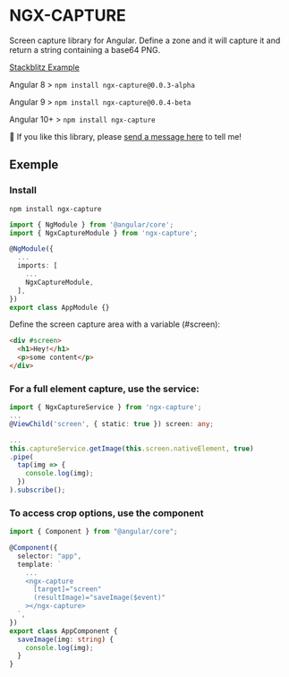 # NGX-CAPTURE

Screen capture library for Angular.
Define a zone and it will capture it and return a string containing a base64 PNG.

[Stackblitz Example](https://ngx-capture-example-12.stackblitz.io)

Angular 8 > `npm install ngx-capture@0.0.3-alpha`

Angular 9 > `npm install ngx-capture@0.0.4-beta`

Angular 10+ > `npm install ngx-capture`

💪 If you like this library, please [send a message here](https://twitter.com/tmalicet) to tell me!

## Exemple

### Install

```
npm install ngx-capture
```

```ts
import { NgModule } from '@angular/core';
import { NgxCaptureModule } from 'ngx-capture';

@NgModule({
  ...
  imports: [
    ...
    NgxCaptureModule,
  ],
})
export class AppModule {}
```

Define the screen capture area with a variable (#screen):

```html
<div #screen>
  <h1>Hey!</h1>
  <p>some content</p>
</div>
```

### For a full element capture, use the service:

```ts
import { NgxCaptureService } from 'ngx-capture';
...
@ViewChild('screen', { static: true }) screen: any;

...
this.captureService.getImage(this.screen.nativeElement, true)
.pipe(
  tap(img => {
    console.log(img);
  })
).subscribe();
```

### To access crop options, use the component

```ts
import { Component } from "@angular/core";

@Component({
  selector: "app",
  template: `
    ...
    <ngx-capture
      [target]="screen"
      (resultImage)="saveImage($event)"
    ></ngx-capture>
  `,
})
export class AppComponent {
  saveImage(img: string) {
    console.log(img);
  }
}
```
